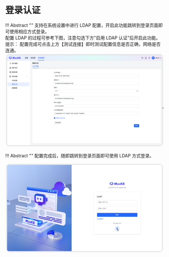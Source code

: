 # 登录认证

!!! Abstract "" 
    支持在系统设置中进行 LDAP 配置，开启此功能跳转到登录页面即可使用相应方式登录。     
    配置 LDAP 的过程可参考下图，注意勾选下方"启用 LDAP 认证"后开启此功能。     
    提示： 配置完成可点击上方【测试连接】即时测试配置信息是否正确，网络是否连通。    
![LDAP](../../img/system/LDAP.png)

!!! Abstract "" 
    配置完成后，随即跳转到登录页面即可使用 LDAP 方式登录。   

![LDAP登录](../../img/system/LDAP_login.jpg)